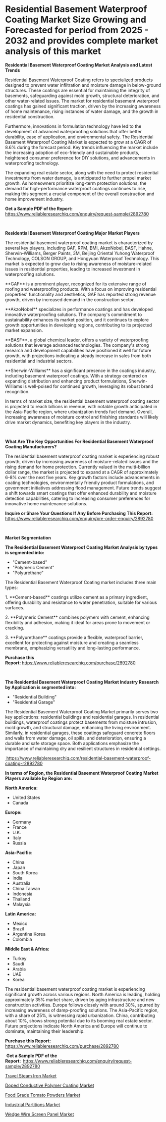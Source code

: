 <p><h1>Residential Basement Waterproof Coating Market Size Growing and Forecasted for period from 2025 - 2032 and provides complete market analysis of this market</h1></p><p><strong>Residential Basement Waterproof Coating Market Analysis and Latest Trends</strong></p>
<p><p>Residential Basement Waterproof Coating refers to specialized products designed to prevent water infiltration and moisture damage in below-ground structures. These coatings are essential for maintaining the integrity of basements, safeguarding against mold growth, structural deterioration, and other water-related issues. The market for residential basement waterproof coatings has gained significant traction, driven by the increasing awareness of home maintenance, rising instances of water damage, and the growth in residential construction.</p><p>Furthermore, innovations in formulation technology have led to the development of advanced waterproofing solutions that offer better durability, ease of application, and environmental safety. The Residential Basement Waterproof Coating Market is expected to grow at a CAGR of 8.6% during the forecast period. Key trends influencing the market include the increasing adoption of eco-friendly and sustainable products, heightened consumer preference for DIY solutions, and advancements in waterproofing technology.</p><p>The expanding real estate sector, along with the need to protect residential investments from water damage, is anticipated to further propel market growth. As homeowners prioritize long-term protection solutions, the demand for high-performance waterproof coatings continues to rise, making this segment a crucial component of the overall construction and home improvement industry.</p></p>
<p><strong>Get a Sample PDF of the Report:&nbsp;</strong> <a href="https://www.reliableresearchiq.com/enquiry/request-sample/2892780?utm_campaign=1129&utm_medium=2&utm_source=Github&utm_content=ia&utm_term=15032025&utm_id=residential-basement-waterproof-coating">https://www.reliableresearchiq.com/enquiry/request-sample/2892780</a></p>
<p>&nbsp;</p>
<p><strong>Residential Basement Waterproof Coating Major Market Players</strong></p>
<p><p>The residential basement waterproof coating market is characterized by several key players, including GAF, RPM, BMI, AkzoNobel, BASF, Hahne, Sherwin-Williams, Berger Paints, 3M, Beijing Oriental Yuhong Waterproof Technology, COLSON GROUP, and Hongyuan Waterproof Technology. This market is expected to grow due to rising awareness of moisture-related issues in residential properties, leading to increased investment in waterproofing solutions.</p><p>**GAF** is a prominent player, recognized for its extensive range of roofing and waterproofing products. With a focus on improving residential properties' functionality and aesthetics, GAF has reported strong revenue growth, driven by increased demand in the construction sector.</p><p>**AkzoNobel** specializes in performance coatings and has developed innovative waterproofing solutions. The company's commitment to sustainability enhances its market position, and it continues to explore growth opportunities in developing regions, contributing to its projected market expansion.</p><p>**BASF**, a global chemical leader, offers a variety of waterproofing solutions that leverage advanced technologies. The company's strong research and development capabilities have positioned it well for future growth, with projections indicating a steady increase in sales from both residential and industrial sectors.</p><p>**Sherwin-Williams** has a significant presence in the coatings industry, including basement waterproof coatings. With a strategy centered on expanding distribution and enhancing product formulations, Sherwin-Williams is well-poised for continued growth, leveraging its robust brand recognition.</p><p>In terms of market size, the residential basement waterproof coating sector is projected to reach billions in revenue, with notable growth anticipated in the Asia-Pacific region, where urbanization trends fuel demand. Overall, increasing awareness of moisture control and finishing standards will likely drive market dynamics, benefiting key players in the industry.</p></p>
<p>&nbsp;</p>
<p><strong>What Are The Key Opportunities For Residential Basement Waterproof Coating Manufacturers?</strong></p>
<p><p>The residential basement waterproof coating market is experiencing robust growth, driven by increasing awareness of moisture-related issues and the rising demand for home protection. Currently valued in the multi-billion dollar range, the market is projected to expand at a CAGR of approximately 6-8% over the next five years. Key growth factors include advancements in coating technologies, environmentally friendly product formulations, and government initiatives addressing flood management. Future trends suggest a shift towards smart coatings that offer enhanced durability and moisture detection capabilities, catering to increasing consumer preferences for innovative home maintenance solutions.</p></p>
<p><strong>Inquire or Share Your Questions If Any Before Purchasing This Report:</strong> <a href="https://www.reliableresearchiq.com/enquiry/pre-order-enquiry/2892780?utm_campaign=1129&utm_medium=2&utm_source=Github&utm_content=ia&utm_term=15032025&utm_id=residential-basement-waterproof-coating">https://www.reliableresearchiq.com/enquiry/pre-order-enquiry/2892780</a></p>
<p>&nbsp;</p>
<p><strong>Market Segmentation</strong></p>
<p><strong>The Residential Basement Waterproof Coating Market Analysis by types is segmented into:</strong></p>
<p><ul><li>"Cement-based"</li><li>"Polymeric Cement"</li><li>"Polyurethane"</li></ul></p>
<p><p>The Residential Basement Waterproof Coating market includes three main types: </p><p>1. **Cement-based** coatings utilize cement as a primary ingredient, offering durability and resistance to water penetration, suitable for various surfaces. </p><p>2. **Polymeric Cement** combines polymers with cement, enhancing flexibility and adhesion, making it ideal for areas prone to movement or cracking. </p><p>3. **Polyurethane** coatings provide a flexible, waterproof barrier, excellent for protecting against moisture and creating a seamless membrane, emphasizing versatility and long-lasting performance.</p></p>
<p><strong>Purchase this Report:&nbsp;</strong><a href="https://www.reliableresearchiq.com/purchase/2892780?utm_campaign=1129&utm_medium=2&utm_source=Github&utm_content=ia&utm_term=15032025&utm_id=residential-basement-waterproof-coating">https://www.reliableresearchiq.com/purchase/2892780</a></p>
<p>&nbsp;</p>
<p><strong>The Residential Basement Waterproof Coating Market Industry Research by Application is segmented into:</strong></p>
<p><ul><li>"Residential Building"</li><li>"Residential Garage"</li></ul></p>
<p><p>The Residential Basement Waterproof Coating Market primarily serves two key applications: residential buildings and residential garages. In residential buildings, waterproof coatings protect basements from moisture intrusion, mold growth, and structural damage, enhancing the living environment. Similarly, in residential garages, these coatings safeguard concrete floors and walls from water damage, oil spills, and deterioration, ensuring a durable and safe storage space. Both applications emphasize the importance of maintaining dry and resilient structures in residential settings.</p></p>
<p><a href="https://www.reliableresearchiq.com/residential-basement-waterproof-coating-r2892780?utm_campaign=1129&utm_medium=2&utm_source=Github&utm_content=ia&utm_term=15032025&utm_id=residential-basement-waterproof-coating">&nbsp;https://www.reliableresearchiq.com/residential-basement-waterproof-coating-r2892780</a></p>
<p><strong>In terms of Region, the Residential Basement Waterproof Coating Market Players available by Region are:</strong></p>
<p>
    <p> <strong> North America: </strong>
        <ul>
            <li>United States</li>
            <li>Canada</li>
        </ul>
        </p> 
    <p> <strong> Europe: </strong>
        <ul>
            <li>Germany</li>
            <li>France</li>
            <li>U.K.</li>
            <li>Italy</li>
            <li>Russia</li>
        </ul>
        </p> 
    <p> <strong> Asia-Pacific: </strong>
        <ul>
            <li>China</li>
            <li>Japan</li>
            <li>South Korea</li>
            <li>India</li>
            <li>Australia</li>
            <li>China Taiwan</li>
            <li>Indonesia</li>
            <li>Thailand</li>
            <li>Malaysia</li>
        </ul>
        </p> 
    <p> <strong> Latin America: </strong>
        <ul>
            <li>Mexico</li>
            <li>Brazil</li>
            <li>Argentina Korea</li>
            <li>Colombia</li>
        </ul>
        </p> 
    <p> <strong> Middle East & Africa: </strong>
        <ul>
            <li>Turkey</li>
            <li>Saudi</li>
            <li>Arabia</li>
            <li>UAE</li>
            <li>Korea</li>
        </ul>
    </p>
    </p>
<p><p>The residential basement waterproof coating market is experiencing significant growth across various regions. North America is leading, holding approximately 35% market share, driven by aging infrastructure and new construction activities. Europe follows closely with around 30%, spurred by increasing awareness of damp-proofing solutions. The Asia-Pacific region, with a share of 25%, is witnessing rapid urbanization. China, contributing about 10%, shows strong potential due to its booming real estate sector. Future projections indicate North America and Europe will continue to dominate, maintaining their leadership.</p></p>
<p><strong>Purchase this Report: </strong><a href="https://www.reliableresearchiq.com/purchase/2892780?utm_campaign=1129&utm_medium=2&utm_source=Github&utm_content=ia&utm_term=15032025&utm_id=residential-basement-waterproof-coating">https://www.reliableresearchiq.com/purchase/2892780</a></p>
<p>&nbsp;<strong>Get a Sample PDF of the Report:&nbsp;&nbsp;</strong><a href="https://www.reliableresearchiq.com/enquiry/request-sample/2892780?utm_campaign=1129&utm_medium=2&utm_source=Github&utm_content=ia&utm_term=15032025&utm_id=residential-basement-waterproof-coating">https://www.reliableresearchiq.com/enquiry/request-sample/2892780</a></p>
<p><strong></strong></p>
<p><p><a href="https://github.com/brinnoifon/Market-Research-Report-List-1/blob/main/travel-steam-iron-market.md?utm_campaign=1129&utm_medium=2&utm_source=Github&utm_content=ia&utm_term=15032025&utm_id=residential-basement-waterproof-coating">Travel Steam Iron Market</a></p><p><a href="https://github.com/rjaibiagha/Market-Research-Report-List-1/blob/main/doped-conductive-polymer-coating-market.md?utm_campaign=1129&utm_medium=2&utm_source=Github&utm_content=ia&utm_term=15032025&utm_id=residential-basement-waterproof-coating">Doped Conductive Polymer Coating Market</a></p><p><a href="https://github.com/trenkkwasek84/Market-Research-Report-List-1/blob/main/food-grade-tomato-powders-market.md?utm_campaign=1129&utm_medium=2&utm_source=Github&utm_content=ia&utm_term=15032025&utm_id=residential-basement-waterproof-coating">Food Grade Tomato Powders Market</a></p><p><a href="https://github.com/sulvantomppa/Market-Research-Report-List-1/blob/main/industrial-partitions-market.md?utm_campaign=1129&utm_medium=2&utm_source=Github&utm_content=ia&utm_term=15032025&utm_id=residential-basement-waterproof-coating">Industrial Partitions Market</a></p><p><a href="https://github.com/snapetylerho/Market-Research-Report-List-1/blob/main/wedge-wire-screen-panel-market.md?utm_campaign=1129&utm_medium=2&utm_source=Github&utm_content=ia&utm_term=15032025&utm_id=residential-basement-waterproof-coating">Wedge Wire Screen Panel Market</a></p></p>